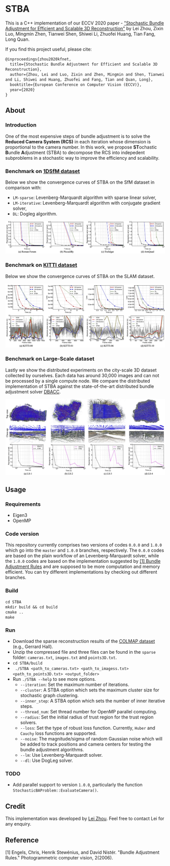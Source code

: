 # STBA
This is a C++ implementation of our ECCV 2020 paper - ["Stochastic Bundle Adjustment for Efficient and Scalable 3D Reconstruction"](https://arxiv.org/abs/2008.00446) by Lei Zhou, Zixin Luo, Mingmin Zhen, Tianwei Shen, Shiwei Li, Zhuofei Huang, Tian Fang, Long Quan.

If you find this project useful, please cite:
   
```
@inproceedings{zhou2020kfnet,
  title={Stochastic Bundle Adjustment for Efficient and Scalable 3D Reconstruction},
  author={Zhou, Lei and Luo, Zixin and Zhen, Mingmin and Shen, Tianwei and Li, Shiwei and Huang, Zhuofei and Fang, Tian and Quan, Long},
  booktitle={European Conference on Computer Vision (ECCV)},
  year={2020}
}
```

## About

### Introduction

One of the most expensive steps of bundle adjustment is to solve the **Reduced Camera System (RCS)** in each iteration whose dimension is proportional to the camera number. In this work, we propose **ST**ochastic **B**undle **A**djustment (STBA) to decompose the RCS into indepedent subproblems in a stochastic way to improve the efficiency and scalability.


### Benchmark on [1DSfM dataset](http://www.cs.cornell.edu/projects/1dsfm/)

Below we show the convergence curves of STBA on the SfM dataset in comparison with:
	
* ```LM-sparse```: Levenberg-Marquardt algorithm with sparse linear solver,
* ```LM-iterative```: Levenberg-Marquardt algorithm with conjugate gradient solver,
* ```DL```: Dogleg algorithm.
	
![1DSfM](doc/1DSfM.jpg)


### Benchmark on [KITTI dataset](http://www.cvlibs.net/datasets/kitti/eval_odometry.php)

Below we show the convergence curves of STBA on the SLAM dataset.

![KITTI](doc/KITTI.jpg)


### Benchmark on Large-Scale dataset

Lastly we show the distributed experiments on the city-scale 3D dataset collected by ourselves. Each data has around 30,000 images and can not be processed by a single compute node. We compare the distributed implementation of STBA against the state-of-the-art distributed bundle adjustment solver [DBACC](https://zlthinker.github.io/files/distributed_bundle.pdf).

![largs_scale](doc/large_scale.jpg)



## Usage

### Requirements

* Eigen3
* OpenMP 

### Code version

This repository currently comprises two versions of codes ```0.0.0``` and ```1.0.0``` which go into the ```master``` and ```1.0.0``` branches, respectively.
The ```0.0.0``` codes are based on the plain workflow of an Levenberg-Marquardt solver, while the ```1.0.0``` codes are based on the implementation suggested by [[1] Bundle Adjustment Rules](http://citeseerx.ist.psu.edu/viewdoc/download?doi=10.1.1.222.3253&rep=rep1&type=pdf) and are supposed to be more computation and memory efficient. You can try different implementations by checking out different branches.

### Build
 
 ```
 cd STBA
 mkdir build && cd build
 cmake ..
 make
 ```

### Run

* Download the sparse reconstruction results of the [COLMAP dataset](https://colmap.github.io/datasets.html) (e.g., Gerrard Hall).
* Unzip the compressed file and three files can be found in the `sparse` folder: `cameras.txt`, `images.txt` and `points3D.txt`.
* ``` cd STBA/build ```
* ``` ./STBA <path_to_cameras.txt> <path_to_imagess.txt>  <path_to_points3D.txt> <output_folder>```
* Run ```./STBA --help``` to see more options.
	* `--iteration`: Set the maximum number of iterations.
	* `--cluster`: A STBA option which sets the maximum cluster size for stochastic graph clustering.
	* `--inner_step`: A STBA option which sets the number of inner iterative steps.
	* `--thread_num`: Set thread number for OpenMP parallel computing.
	* `--radius`: Set the initial radius of trust region for the trust region solvers.
	* `--loss`: Set the type of robust loss function. Currently, `Huber` and `Cauchy` loss functions are supported.
	* `--noise`: The magnitude/sigma of random Gaussian noise which will be added to track positions and camera centers for testing the bundle adjustment algorithms.
	* `--lm`: Use Levenberg-Marquardt solver.
	* `--dl`: Use DogLeg solver.

### TODO

* Add parallel support to version ```1.0.0```, particularly the function ```StochasticBAProblem::EvaluateCamera()```.



## Credit

This implementation was developed by [Lei Zhou](https://zlthinker.github.io/). Feel free to contact Lei for any enquiry.

## Reference

[1] Engels, Chris, Henrik Stewénius, and David Nistér. "Bundle Adjustment Rules." Photogrammetric computer vision, 2(2006).
